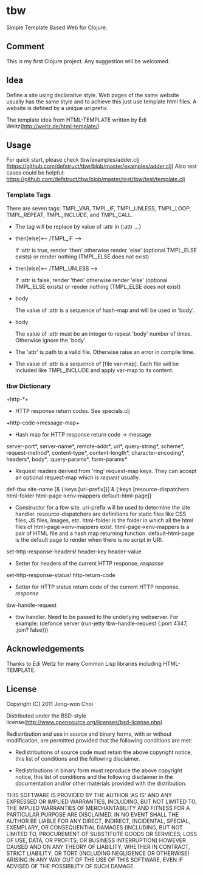 # tbw

Simple Template Based Web for Clojure.

## Comment
This is my first Clojure project. Any suggestion will be welcomed.

## Idea
Define a site using declarative style.
Web pages of the same website usually has the same style and to achieve this just use template html files.
A website is defined by a unique uri prefix.

The template idea from HTML-TEMPLATE written by Edi Weitz(http://weitz.de/html-template/)

## Usage

For quick start, please check tbw/examples/adder.clj (https://github.com/defstruct/tbw/blob/master/examples/adder.clj)
Also test cases could be helpful: https://github.com/defstruct/tbw/blob/master/test/tbw/test/template.clj

### Template Tags

There are seven tags: TMPL_VAR, TMPL_IF, TMPL_UNLESS, TMPL_LOOP, TMPL_REPEAT, TMPL_INCLUDE, and TMPL_CALL.

- <!-- TMPL_VAR attr -->
  The tag will be replace by value of :attr in {:attr <value> ...}

- <!-- TMPL_IF attr -->then[<!-- TMPL_ELSE -->else]<-- /TMPL_IF -->
  If :attr is true, render 'then' otherwise render 'else' (optional TMPL_ELSE exists) or render nothing (TMPL_ELSE does not exist)

- <!-- TMPL_UNLESS attr -->then[<!-- TMPL_ELSE -->else]<-- /TMPL_UNLESS -->
  If :attr is false, render 'then' otherwise render 'else' (optional TMPL_ELSE exists) or render nothing (TMPL_ELSE does not exist)

- <!-- TMPL_LOOP attr -->body<!-- /TMPL_LOOP -->
  The value of :attr is a sequence of hash-map and will be used in 'body'.

- <!-- TMPL_REPEAT attr -->body<!-- /TMPL_REPEAT -->
  The value of :attr must be an integer to repeat 'body' number of times. Otherwise ignore the 'body'.

- <!-- TMPL_INCLUDE attr -->
  The 'attr' is path to a valid file. Otherwise raise an error in compile time.

- <!-- TMPL_CALL attr -->
  The value of :attr is a sequence of [file var-map]. Each file will be included like TMPL_INCLUDE and apply var-map to its content.

### tbw Dictionary

+http-*+
 - HTTP response return codes. See specials.clj

+http-code->message-map+
 - Hash map for HTTP response return code -> message

server-port*, server-name*, remote-addr*, uri*, query-string*, scheme*, request-method*,
content-type*, content-length*, character-encoding*, headers*, body*, :query-params*, form-params*
 - Request readers derived from 'ring' request-map keys. They can accept an optional request-map which is *request* usually.

def-tbw site-name [& {:keys [uri-prefix]}]
                   & {:keys [resource-dispatchers html-folder html-page->env-mappers default-html-page]}
 - Constructor for a tbw site.
   uri-prefix will be used to determine the site handler.
   resource-dispatchers are definitions for static files like CSS files, JS files, Images, etc.
   html-folder is the folder in which all the html files of html-page->env-mappers exist.
   html-page->env-mappers is a pair of HTML file and a hash map returning function.
   default-html-page is the default page to render when there is no script in URI.

set-http-response-headers! header-key header-value
 - Setter for headers of the current HTTP response, *response*

set-http-response-status! http-return-code
 - Setter for HTTP status return code of the current HTTP response, *response*

tbw-handle-request
 - tbw handler. Need to be passed to the underlying webserver.
   For example:
   (defonce server (run-jetty tbw-handle-request {:port 4347, :join? false}))


## Acknowledgements

Thanks to Edi Weitz for many Common Lisp libraries including HTML-TEMPLATE.

## License

Copyright (C) 2011 Jong-won Choi

Distributed under the BSD-style license(http://www.opensource.org/licenses/bsd-license.php)

Redistribution and use in source and binary forms, with or without
modification, are permitted provided that the following conditions
are met:

  * Redistributions of source code must retain the above copyright
    notice, this list of conditions and the following disclaimer.

  * Redistributions in binary form must reproduce the above
    copyright notice, this list of conditions and the following
    disclaimer in the documentation and/or other materials
    provided with the distribution.

THIS SOFTWARE IS PROVIDED BY THE AUTHOR 'AS IS' AND ANY EXPRESSED
OR IMPLIED WARRANTIES, INCLUDING, BUT NOT LIMITED TO, THE IMPLIED
WARRANTIES OF MERCHANTABILITY AND FITNESS FOR A PARTICULAR PURPOSE
ARE DISCLAIMED.  IN NO EVENT SHALL THE AUTHOR BE LIABLE FOR ANY
DIRECT, INDIRECT, INCIDENTAL, SPECIAL, EXEMPLARY, OR CONSEQUENTIAL
DAMAGES (INCLUDING, BUT NOT LIMITED TO, PROCUREMENT OF SUBSTITUTE
GOODS OR SERVICES; LOSS OF USE, DATA, OR PROFITS; OR BUSINESS
INTERRUPTION) HOWEVER CAUSED AND ON ANY THEORY OF LIABILITY,
WHETHER IN CONTRACT, STRICT LIABILITY, OR TORT (INCLUDING
NEGLIGENCE OR OTHERWISE) ARISING IN ANY WAY OUT OF THE USE OF THIS
SOFTWARE, EVEN IF ADVISED OF THE POSSIBILITY OF SUCH DAMAGE.
